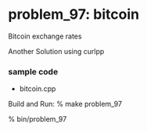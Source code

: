 problem_97: bitcoin
===============

Bitcoin exchange rates  

Another Solution using curlpp

### sample code
- bitcoin.cpp

Build and Run:
% make problem_97

% bin/problem_97



